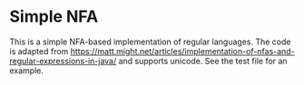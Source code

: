 # Simple NFA

This is a simple NFA-based implementation of regular languages. The code is
adapted from
https://matt.might.net/articles/implementation-of-nfas-and-regular-expressions-in-java/
and supports unicode. See the test file for an example.
